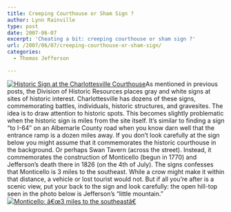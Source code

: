 ```yaml
---
title: Creeping Courthouse or Sham Sign ?
author: Lynn Rainville
type: post
date: 2007-06-07
excerpt: 'Cheating a bit: creeping courthouse or sham sign ?'
url: /2007/06/07/creeping-courthouse-or-sham-sign/
categories:
  - Thomas Jefferson

---
```

<a href="http://www.locohistory.org/blog/?attachment_id=134" rel="attachment wp-att-134" title="Historic Sign at the Charlottesville Courthouse"><img src="http://www.locohistory.org/blog/wp-content/uploads/2007/06/monticellosign1.jpg" alt="Historic Sign at the Charlottesville Courthouse" /></a>As mentioned in previous posts, the Division of Historic Resources places gray and white signs at sites of historic interest. Charlottesville has dozens of these signs, commemorating battles, individuals, historic structures, and gravesites. The idea is to draw attention to historic spots. This becomes slightly problematic when the historic sign is miles from the site itself. It&#8217;s similar to finding a sign &#8220;to I-64&#8243; on an Albemarle County road when you know darn well that the entrance ramp is a dozen miles away. If you don&#8217;t look carefully at the sign below you might assume that it commemorates the historic courthouse in the background. Or perhaps Swan Tavern (across the street). Instead, it commemorates the construction of Monticello (begun in 1770) and Jefferson&#8217;s death there in 1826 (on the 4th of July). The signs confesses that Monticello is 3 miles to the southeast. While a crow might make it within that distance, a vehicle or lost tourist would not. But if all you&#8217;re after is a scenic view, put your back to the sign and look carefully: the open hill-top seen in the photo below is Jefferson&#8217;s &#8220;little mountain.&#8221;<a href="http://www.locohistory.org/blog/?attachment_id=135" rel="attachment wp-att-135" title="Monticello: â€œ3 miles to the southeastâ€"><img src="http://www.locohistory.org/blog/wp-content/uploads/2007/06/monticellosign2.jpg" alt="Monticello: â€œ3 miles to the southeastâ€" /></a>
